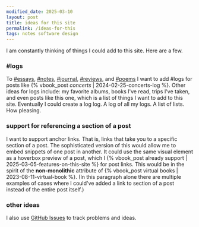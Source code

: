 ```yaml
---
modified_date: 2025-03-10
layout: post
title: ideas for this site
permalink: /ideas-for-this
tags: notes software design
---
```


I am constantly thinking of things I could add to this site.
Here are a few.
<!--more-->

### #logs

To [#essays]({{site.baseurl}}/tags/essays), [#notes]({{site.baseurl}}/tags/notes), [#journal]({{site.baseurl}}/tags/journal), [#reviews]({{site.baseurl}}/tags/reviews), and [#poems]({{site.baseurl}}/tags/poems) I want to add #logs for posts like {% vbook_post _concerts_ | 2024-02-25-concerts-log %}.
Other ideas for logs include: my favorite albums, books I've read, trips I've taken, and even posts like this one, which is a list of things I want to add to this site.
Eventually I could create a log log.
A log of all my logs.
A list of lists.
How pleasing.

### support for referencing a section of a post

I want to support anchor links.
That is, links that take you to a specific section of a post.
The sophisticated version of this would allow me to embed snippets of one post in another.
It could use the same visual element as a hoverbox preview of a post, which I {% vbook_post already support | 2025-03-05-features-on-this-site %} for post links.
This would be in the spirit of the **non-monolithic** attribute of {% vbook_post virtual books | 2023-08-11-virtual-book %}.
(In this paragraph alone there are multiple examples of cases where I could've added a link to section of a post instead of the entire post itself.)

### other ideas

I also use [GitHub Issues](https://github.com/okjuan/vbook/issues) to track problems and ideas.
